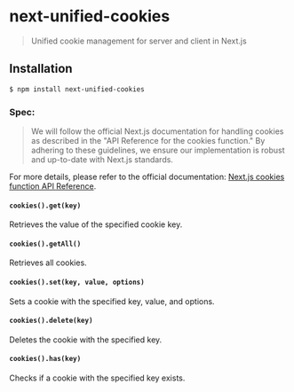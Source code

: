 # next-unified-cookies

> Unified cookie management for server and client in Next.js

## Installation

```bash
$ npm install next-unified-cookies
```

### Spec:

> We will follow the official Next.js documentation for handling cookies as described in the "API Reference for the cookies function." By adhering to these guidelines, we ensure our implementation is robust and up-to-date with Next.js standards.

For more details, please refer to the official documentation: [Next.js cookies function API Reference](https://nextjs.org/docs/app/api-reference/functions/cookies).

#### `cookies().get(key)`

Retrieves the value of the specified cookie key.

#### `cookies().getAll()`

Retrieves all cookies.

#### `cookies().set(key, value, options)`

Sets a cookie with the specified key, value, and options.

#### `cookies().delete(key)`

Deletes the cookie with the specified key.

#### `cookies().has(key)`

Checks if a cookie with the specified key exists.
